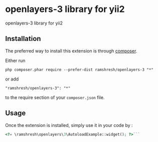 openlayers-3 library for yii2
=============================
openlayers-3 library for yii2

Installation
------------

The preferred way to install this extension is through [composer](http://getcomposer.org/download/).

Either run

```
php composer.phar require --prefer-dist ramshresh/openlayers-3 "*"
```

or add

```
"ramshresh/openlayers-3": "*"
```

to the require section of your `composer.json` file.


Usage
-----

Once the extension is installed, simply use it in your code by  :

```php
<?= \ramshresh\openlayers\3\AutoloadExample::widget(); ?>```